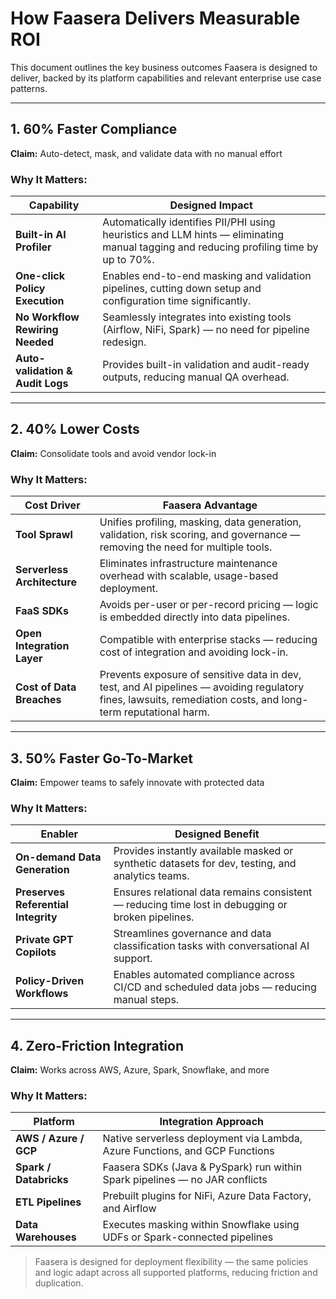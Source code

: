 # How Faasera Delivers Measurable ROI

This document outlines the key business outcomes Faasera is designed to deliver, backed by its platform capabilities and
relevant enterprise use case patterns.

---

## 1. 60% Faster Compliance

**Claim:** Auto-detect, mask, and validate data with no manual effort

### Why It Matters:

| Capability                       | Designed Impact                                                                                                                        |
|----------------------------------|----------------------------------------------------------------------------------------------------------------------------------------|
| **Built-in AI Profiler**         | Automatically identifies PII/PHI using heuristics and LLM hints — eliminating manual tagging and reducing profiling time by up to 70%. |
| **One-click Policy Execution**   | Enables end-to-end masking and validation pipelines, cutting down setup and configuration time significantly.                          |
| **No Workflow Rewiring Needed**  | Seamlessly integrates into existing tools (Airflow, NiFi, Spark) — no need for pipeline redesign.                                      |
| **Auto-validation & Audit Logs** | Provides built-in validation and audit-ready outputs, reducing manual QA overhead.                                                     |

---

## 2. 40% Lower Costs

**Claim:** Consolidate tools and avoid vendor lock-in

### Why It Matters:

| Cost Driver                 | Faasera Advantage                                                                                                                                             |
|-----------------------------|---------------------------------------------------------------------------------------------------------------------------------------------------------------|
| **Tool Sprawl**             | Unifies profiling, masking, data generation, validation, risk scoring, and governance — removing the need for multiple tools.                                 |
| **Serverless Architecture** | Eliminates infrastructure maintenance overhead with scalable, usage-based deployment.                                                                         |
| **FaaS SDKs**               | Avoids per-user or per-record pricing — logic is embedded directly into data pipelines.                                                                       |
| **Open Integration Layer**  | Compatible with enterprise stacks — reducing cost of integration and avoiding lock-in.                                                                        |
| **Cost of Data Breaches**   | Prevents exposure of sensitive data in dev, test, and AI pipelines — avoiding regulatory fines, lawsuits, remediation costs, and long-term reputational harm. |

---

## 3. 50% Faster Go-To-Market

**Claim:** Empower teams to safely innovate with protected data

### Why It Matters:

| Enabler                             | Designed Benefit                                                                                  |
|-------------------------------------|---------------------------------------------------------------------------------------------------|
| **On-demand Data Generation**       | Provides instantly available masked or synthetic datasets for dev, testing, and analytics teams.  |
| **Preserves Referential Integrity** | Ensures relational data remains consistent — reducing time lost in debugging or broken pipelines. |
| **Private GPT Copilots**            | Streamlines governance and data classification tasks with conversational AI support.              |
| **Policy-Driven Workflows**         | Enables automated compliance across CI/CD and scheduled data jobs — reducing manual steps.        |

---

## 4. Zero-Friction Integration

**Claim:** Works across AWS, Azure, Spark, Snowflake, and more

### Why It Matters:

| Platform               | Integration Approach                                                        |
|------------------------|-----------------------------------------------------------------------------|
| **AWS / Azure / GCP**  | Native serverless deployment via Lambda, Azure Functions, and GCP Functions |
| **Spark / Databricks** | Faasera SDKs (Java & PySpark) run within Spark pipelines — no JAR conflicts |
| **ETL Pipelines**      | Prebuilt plugins for NiFi, Azure Data Factory, and Airflow                  |
| **Data Warehouses**    | Executes masking within Snowflake using UDFs or Spark-connected pipelines   |

> Faasera is designed for deployment flexibility — the same policies and logic adapt across all supported platforms,
> reducing friction and duplication.
